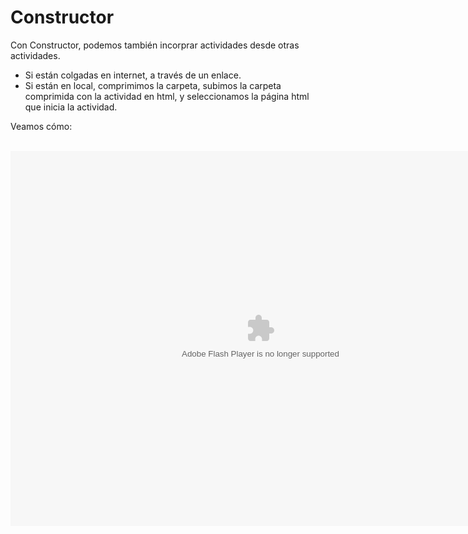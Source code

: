 
# Constructor

Con Constructor, podemos también incorprar actividades desde otras actividades.

- Si están colgadas en internet, a través de un enlace.
- Si están en local, comprimimos la carpeta, subimos la carpeta comprimida con la actividad en html, y seleccionamos la página html que inicia la actividad.

Veamos cómo:

 <object data="http://aularagon.catedu.es/materialesaularagon2013/herramelabor/tm4/integ_constructor_a.swf" height="600" type="application/x-shockwave-flash" width="800"><param name="src" value="http://aularagon.catedu.es/materialesaularagon2013/herramelabor/tm4/integ_constructor_a.swf"/></object>

